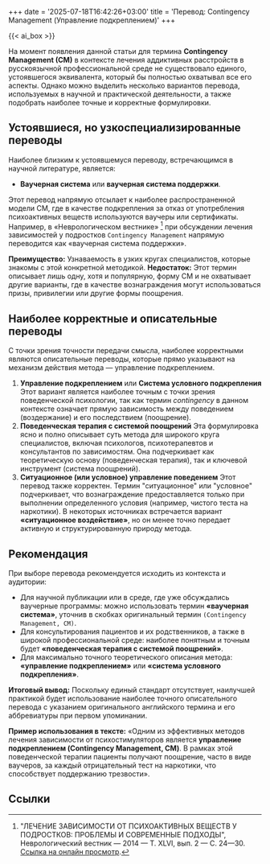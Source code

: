 +++
date = '2025-07-18T16:42:26+03:00'
title = 'Перевод: Contingency Management (Управление подкреплением)'
+++

{{< ai_box >}}

На момент появления данной статьи для термина **Contingency Management (CM)** в контексте лечения аддиктивных расстройств в русскоязычной профессиональной среде не существовало единого, устоявшегося эквивалента, который бы полностью охватывал все его аспекты. Однако можно выделить несколько вариантов перевода, используемых в научной и практической деятельности, а также подобрать наиболее точные и корректные формулировки.

## Устоявшиеся, но узкоспециализированные переводы

Наиболее близким к устоявшемуся переводу, встречающимся в научной литературе, является:

* **Ваучерная система** или **ваучерная система поддержки**.

Этот перевод напрямую отсылает к наиболее распространенной модели CM, где в качестве подкрепления за отказ от употребления психоактивных веществ используются ваучеры или сертификаты. Например, в «Неврологическом вестнике» [^1] при обсуждении лечения зависимостей у подростков `Contingency Management` напрямую переводится как «ваучерная система поддержки».

**Преимущество:** Узнаваемость в узких кругах специалистов, которые знакомы с этой конкретной методикой. **Недостаток:** Этот термин описывает лишь одну, хотя и популярную, форму CM и не охватывает другие варианты, где в качестве вознаграждения могут использоваться призы, привилегии или другие формы поощрения.

## Наиболее корректные и описательные переводы

С точки зрения точности передачи смысла, наиболее корректными являются описательные переводы, которые прямо указывают на механизм действия метода — управление подкреплением.

1. **Управление подкреплением** или **Система условного подкрепления** Этот вариант является наиболее точным с точки зрения поведенческой психологии, так как термин *contingency* в данном контексте означает прямую зависимость между поведением (воздержание) и его последствием (поощрение).
2. **Поведенческая терапия с системой поощрений** Эта формулировка ясно и полно описывает суть метода для широкого круга специалистов, включая психологов, психотерапевтов и консультантов по зависимостям. Она подчеркивает как теоретическую основу (поведенческая терапия), так и ключевой инструмент (система поощрений).
3. **Ситуационное (или условное) управление поведением** Этот перевод также корректен. Термин "ситуационное" или "условное" подчеркивает, что вознаграждение предоставляется только при выполнении определенного условия (например, чистого теста на наркотики). В некоторых источниках встречается вариант **«ситуационное воздействие»**, но он менее точно передает активную и структурированную природу метода.

## Рекомендация

При выборе перевода рекомендуется исходить из контекста и аудитории:

* Для научной публикации или в среде, где уже обсуждались ваучерные программы: можно использовать термин **«ваучерная система»**, уточнив в скобках оригинальный термин `(Contingency Management, CM)`.
* Для консультирования пациентов и их родственников, а также в широкой профессиональной среде: наиболее понятным и точным будет **«поведенческая терапия с системой поощрений»**.
* Для максимально точного теоретического описания метода: **«управление подкреплением»** или **«система условного подкрепления»**.

**Итоговый вывод:** Поскольку единый стандарт отсутствует, наилучшей практикой будет использование наиболее точного описательного перевода с указанием оригинального английского термина и его аббревиатуры при первом упоминании.

**Пример использования в тексте:** «Одним из эффективных методов лечения зависимости от психостимуляторов является **управление подкреплением (Contingency Management, CM)**. В рамках этой поведенческой терапии пациенты получают поощрение, часто в виде ваучеров, за каждый отрицательный тест на наркотики, что способствует поддержанию трезвости».

## Ссылки

[^1]: "ЛЕЧЕНИЕ ЗАВИСИМОСТИ ОТ ПСИХОАКТИВНЫХ ВЕЩЕСТВ У ПОДРОСТКОВ: ПРОБЛЕМЫ И СОВРЕМЕННЫЕ ПОДХОДЫ", Неврологический  вестник  —  2014  —  Т.  XLVI, вып. 2 — С. 24—30. [Ссылка на онлайн просмотр](https://journals.eco-vector.com/1027-4898/article/view/13838/12827/ru_RU).
